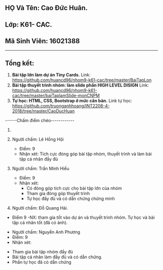 ﻿## HỌ Và Tên: Cao Đức Huân.
## Lớp: K61- CAC.
## Mã Sinh Viên: 16021388
---

## Tổng kết:
 1. **Bài tập lớn làm dự án Tiny Cards.** Link: https://github.com/huancd96/nhom9-k61-cac/tree/master/BaiTapLon
 2. **Bài tập thuyết trình nhóm: làm slide phần HIGH LEVEL DISIGN** Link: https://github.com/huancd96/nhom9-k61-cac/tree/master/baiTaplamSlide-monCNPM
 3. **Tự học: HTML, CSS, Bootstrap ở mức căn bản.** Link tự học: https://github.com/truonganhhoang/INT2208-4-2018/tree/master/CaoDucHuan

------Chấm điểm chéo------------

1.

2. Người chấm: Lê Hồng Hội
	- Điểm: 9
	- Nhận xét: Tích cực đóng góp bài tập nhóm, thuyết trình và làm bài tập cá nhân đầy đủ

3. Người chấm: Trần Minh Hiếu
	- Điểm: 9
	- Nhận xét:
		- Có đóng góp tích cực cho bài tập lớn của nhóm
		- Tham gia đóng góp thuyết trình
		- Tự học đầy đủ và có dẫn chứng chứng minh

4. Người chấm: Đỗ Quang Hải. 
 - Điểm 9
 -NX: tham gia tốt vào dự án và thuyết trình nhóm. Tự học và bài tập cá nhân tốt (đã có ảnh).

* Người chấm: Nguyễn Anh Phương
 * Điểm: 9
 * Nhận xét:
  - Tham gia bài tập nhóm đầy đủ
  - Bài tập cá nhân làm đầy đủ và có dẫn chứng.
  - Phần tự học đã có dẫn chứng
